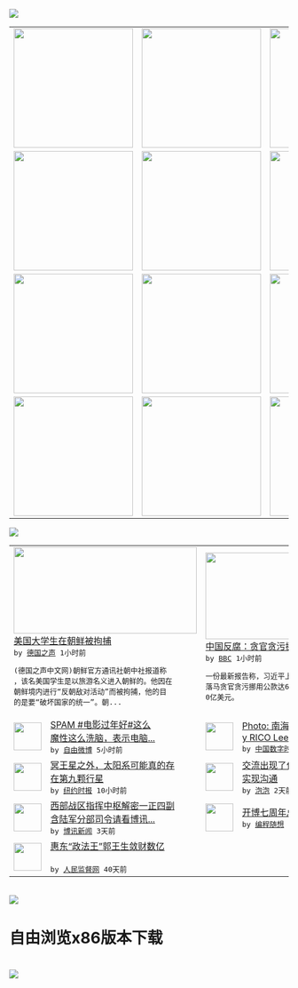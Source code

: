 

<a href="https://github.com/greatfire/z/raw/master/FreeBrowser.apk"><img src="https://raw.githubusercontent.com/greatfire/wiki/master/x/header.png" /></a><table><tr><td width="262" align="center" valign="center"><a href="https://github.com/greatfire/wiki/wiki/nyt" title="纽约时报中文网 国际纵览"><img src="https://raw.githubusercontent.com/greatfire/wiki/master/x/nyt_flag.png" width="215"/></a></td><td width="262" align="center" valign="center"><a href="https://github.com/greatfire/wiki/wiki/dw" title=""><img src="https://raw.githubusercontent.com/greatfire/wiki/master/x/dw_flag.png" width="215"/></a></td><td width="262" align="center" valign="center"><a href="https://github.com/greatfire/wiki/wiki/rmjd" title=""><img src="https://raw.githubusercontent.com/greatfire/wiki/master/x/rmjd_flag.png" width="215"/></a></td></tr><tr><td width="262" align="center" valign="center"><a href="https://github.com/paopaonetizen/website" title="泡泡 - 未经审查的互联网信息"><img src="https://raw.githubusercontent.com/greatfire/wiki/master/x/pp_flag.png" width="215"/></a></td><td width="262" align="center" valign="center"><a href="https://github.com/getlantern/mirror" title="以及自由微博和GreatFire.org官方中文论坛"><img src="https://raw.githubusercontent.com/greatfire/wiki/master/x/lantern_flag.png" width="215"/></a></td><td width="262" align="center" valign="center"><a href="https://github.com/cdtmirrors/m/" title=""><img src="https://raw.githubusercontent.com/greatfire/wiki/master/x/cdt_flag.png" width="215"/></a></td></tr><tr><td width="262" align="center" valign="center"><a href="https://github.com/program-think/blog" title="编程随想的博客"><img src="https://raw.githubusercontent.com/greatfire/wiki/master/x/pt_flag.png" width="215"/></a></td><td width="262" align="center" valign="center"><a href="https://github.com/greatfire/wiki/wiki/bbc" title=""><img src="https://raw.githubusercontent.com/greatfire/wiki/master/x/bbc_flag.png" width="215"/></a></td><td width="262" align="center" valign="center"><a href="https://github.com/freeweibo/s" title="自由微博 - 匿名和不受屏蔽的新浪微博搜索"><img src="https://raw.githubusercontent.com/greatfire/wiki/master/x/fw_flag.png" width="215"/></a></td></tr><tr><td width="262" align="center" valign="center"><a href="https://github.com/greatfire/wiki/wiki/google" title=""><img src="https://raw.githubusercontent.com/greatfire/wiki/master/x/google_flag.png" width="215"/></a></td><td width="262" align="center" valign="center"><a href="https://github.com/bxnews/boxun" title=""><img src="https://raw.githubusercontent.com/greatfire/wiki/master/x/bx_flag.png" width="215"/></a></td><td width="262" align="center" valign="center"><a href="https://github.com/greatfire/wiki/wiki/open-source" title="欢迎访问GreatFire.org开发者项目网站"><img src="https://raw.githubusercontent.com/greatfire/wiki/master/x/open-source_flag.png" width="215"/></a></td></tr></table><img src="https://raw.githubusercontent.com/greatfire/wiki/master/x/newsfeed text.png" /><table cols="4"><tr><td colspan="2" width="380"><a href="http://dw.com/p/1HiKq?maca=chi-GK-text-greatfire-all-chinese-15625-xml-mrss"><img src="http://www.dw.com/image/0,,18685149_302,00.jpg" width="330" height="156"/></a></br><a href="http://dw.com/p/1HiKq?maca=chi-GK-text-greatfire-all-chinese-15625-xml-mrss">美国大学生在朝鲜被拘捕</a></br><kbd> by <a href="http://dw.de">德国之声</a> 1小时前 </kbd></br><pre>(德国之声中文网)朝鲜官方通讯社朝中社报道称<br/>，该名美国学生是以旅游名义进入朝鲜的。他因在<br/>朝鲜境内进行“反朝敌对活动”而被拘捕，他的目<br/>的是要“破坏国家的统一”。朝...</pre></td><td colspan="2" width="380"><a href="http://www.bbc.com/zhongwen/simp/china/2016/01/160122_corruption_1bn"><img src="http://a.files.bbci.co.uk/worldservice/live/assets/images/2015/12/09/151209034058_cn_hubei_guo_youming_trial_144x81_xinhua_nocredit.jpg" width="330" height="156"/></a></br><a href="http://www.bbc.com/zhongwen/simp/china/2016/01/160122_corruption_1bn">中国反腐：贪官贪污挪用公款“63亿”</a></br><kbd> by <a href="http://www.bbc.co.uk/zhongwen/simp">BBC</a> 1小时前 </kbd></br><pre>一份最新报告称，习近平上台展开反腐运动以来，<br/>落马贪官贪污挪用公款达63亿元人民币，约合1<br/>0亿美元。</pre></td></tr><tr><td><img src="https://raw.githubusercontent.com/greatfire/wiki/master/x/fw_logo.png" width="50" height="50"/></td><td width="280"><a href="https://freeweibo.com/weibo/3934123498881197">SPAM #电影过年好#这么<br/>魔性这么洗脑，表示电脑...</a></br><kbd> by <a href="https://freeweibo.com/">自由微博</a> 5小时前 </kbd></td><td><img src="http://chinadigitaltimes.net/chinese/files/2016/01/23230478432_bbaa9ac41d_z.jpg" width="50" height="50"/></td><td width="280"><a href="http://feedproxy.google.com/~r/chinadigitaltimes/IyPt/~3/DeWFKVaxlo4/">Photo: 南海观音, b<br/>y RICO Lee</a></br><kbd> by <a href="http://chinadigitaltimes.net/chinese/">中国数字时代</a> 6小时前 </kbd></td></tr><tr><td><img src="http://static01.nyt.com/images/2016/01/21/science/21PLANET/21PLANET-articleLarge-v2.jpg" width="50" height="50"/></td><td width="280"><a href="https://d3qlz4p8smvoli.cloudfront.net/science/20160121/c21planet/">冥王星之外，太阳系可能真的存<br/>在第九颗行星</a></br><kbd> by <a href="http://m.cn.nytimes.com/">纽约时报</a> 10小时前 </kbd></td><td><img src="https://pao-pao.net/sites/pao-pao.net/files/styles/large/public/xia_pian_wen_zhong_tu_.jpeg?itok=F14feMFc" width="50" height="50"/></td><td width="280"><a href="https://pao-pao.net/article/663">交流出现了什么问题（下）来，<br/>实现沟通</a></br><kbd> by <a href="https://pao-pao.net">泡泡</a> 2天前 </kbd></td></tr><tr><td><img src="https://raw.githubusercontent.com/greatfire/wiki/master/x/bx_logo.png" width="50" height="50"/></td><td width="280"><a href="http://www.boxun.com/news/gb/china/2016/01/201601200445.shtml">西部战区指挥中枢解密一正四副<br/>含陆军分部司令请看博讯...</a></br><kbd> by <a href="http://www.boxun.com">博讯新闻</a> 3天前 </kbd></td><td><img src="https://raw.githubusercontent.com/greatfire/wiki/master/x/pt_logo.png" width="50" height="50"/></td><td width="280"><a href="http://feedproxy.google.com/~r/programthink/~3/6a5j85a9zeM/seven-years-blogging.html">开博七周年总结，博文分类汇总</a></br><kbd> by <a href="http://program-think.blogspot.com">编程随想</a> 6天前 </kbd></td></tr><tr><td><img src="http://www.rmjdw.com/uploads/151213/3-151213135J1423.jpg" width="50" height="50"/></td><td width="280"><a href="http://www.rmjdw.com//tebiebaodao/20151213/15247.html">惠东“政法王”郭王生敛财数亿<br/> </a></br><kbd> by <a href="http://www.rmjdw.com/">人民监督网</a> 40天前 </kbd></td></table></br><a href="https://github.com/greatfire/z/raw/master/FreeBrowser.apk"><img src="https://raw.githubusercontent.com/greatfire/wiki/master/x/download app.png" /></a><h1>自由浏览x86版本下载<h1><a href="https://github.com/greatfire/z/raw/master/FreeBrowser-x86.apk"><img src="https://raw.githubusercontent.com/greatfire/images/master/fb86.qr.png" /></a>